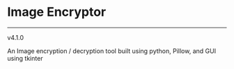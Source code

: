 # Image Encryptor

***
v4.1.0

An Image encryption / decryption tool built using python, Pillow, and GUI using tkinter